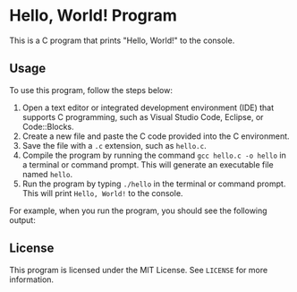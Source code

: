 # Hello, World! Program

This is a C program that prints "Hello, World!" to the console.

## Usage

To use this program, follow the steps below:

1. Open a text editor or integrated development environment (IDE) that supports C programming, such as Visual Studio Code, Eclipse, or Code::Blocks.
2. Create a new file and paste the C code provided into the C environment.
3. Save the file with a `.c` extension, such as `hello.c`.
4. Compile the program by running the command `gcc hello.c -o hello` in a terminal or command prompt. This will generate an executable file named `hello`.
5. Run the program by typing `./hello` in the terminal or command prompt. This will print `Hello, World!` to the console.

For example, when you run the program, you should see the following output:


## License

This program is licensed under the MIT License. See `LICENSE` for more information.
